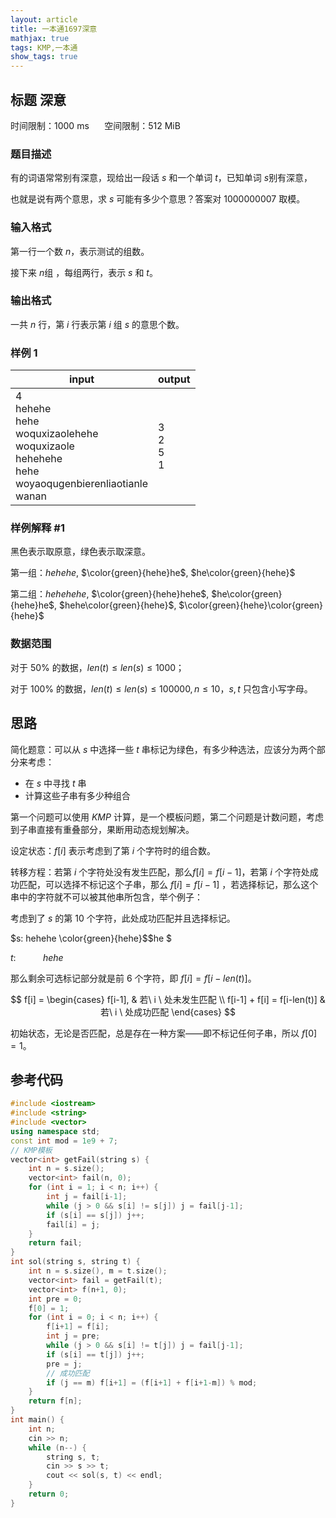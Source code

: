 ```yaml
---
layout: article
title: 一本通1697深意
mathjax: true
tags: KMP,一本通
show_tags: true
---
```


<!--more-->

## 标题 深意

时间限制：1000 ms $\quad$ 空间限制：512 MiB

### 题目描述

有的词语常常别有深意，现给出一段话 $s$ 和一个单词 $t$，已知单词 $s$别有深意，

也就是说有两个意思，求 $s$ 可能有多少个意思？答案对 $1000000007$ 取模。

### 输入格式

第一行一个数 $n$，表示测试的组数。

接下来 $n$组 ，每组两行，表示 $s$ 和 $t$。

### 输出格式

一共 $n$ 行，第 $i$ 行表示第 $i$ 组 $s$ 的意思个数。

### 样例 1

| input       | output |
| ----------- | ------ |
|  4<br/>hehehe<br/>hehe<br/>woquxizaolehehe<br/>woquxizaole<br/>hehehehe<br/>hehe<br/>woyaoqugenbierenliaotianle<br/>wanan|   3<br/>2<br/>5<br/>1  |

### 样例解释 #1

黑色表示取原意，绿色表示取深意。

第一组：$hehehe$, $\color{green}{hehe}he$, $he\color{green}{hehe}$

第二组：$hehehehe$, $\color{green}{hehe}hehe$, $he\color{green}{hehe}he$, $hehe\color{green}{hehe}$, $\color{green}{hehe}\color{green}{hehe}$

### 数据范围

对于 $50\%$ 的数据，$len(t) \leq len(s) \leq 1000$；

对于 $100\%$ 的数据，$len(t) \leq len(s) \leq 100000, n \leq 10$，$s,t$ 只包含小写字母。

## 思路

简化题意：可以从 $s$ 中选择一些 $t$ 串标记为绿色，有多少种选法，应该分为两个部分来考虑：

- 在 $s$ 中寻找 $t$ 串
- 计算这些子串有多少种组合

第一个问题可以使用 $KMP$ 计算，是一个模板问题，第二个问题是计数问题，考虑到子串直接有重叠部分，果断用动态规划解决。

设定状态：$f[i]$ 表示考虑到了第 $i$ 个字符时的组合数。

转移方程：若第 $i$ 个字符处没有发生匹配，那么$f[i] = f[i-1]$，若第 $i$ 个字符处成功匹配，可以选择不标记这个子串，那么 $f[i] = f[i-1]$ ，若选择标记，那么这个串中的字符就不可以被其他串所包含，举个例子：

考虑到了 $s$ 的第 $10$ 个字符，此处成功匹配并且选择标记。

$s: hehehe \color{green}{hehe}$$he $

$t: \ \ \ \ \ \ \ \ \ \ \  hehe$

那么剩余可选标记部分就是前 $6$ 个字符，即 $f[i] = f[i-len(t)]$。

$$
f[i] =
\begin{cases}
f[i-1],  & 若\  i \ 处未发生匹配 \\
f[i-1] + f[i] = f[i-len(t)] & 若\  i \ 处成功匹配
\end{cases}
$$

初始状态，无论是否匹配，总是存在一种方案——即不标记任何子串，所以 $f[0] = 1$。

## 参考代码

```cpp
#include <iostream>
#include <string>
#include <vector>
using namespace std;
const int mod = 1e9 + 7;
// KMP模板
vector<int> getFail(string s) {
    int n = s.size();
    vector<int> fail(n, 0);
    for (int i = 1; i < n; i++) {
        int j = fail[i-1];
        while (j > 0 && s[i] != s[j]) j = fail[j-1];
        if (s[i] == s[j]) j++;
        fail[i] = j;
    }
    return fail;
}
int sol(string s, string t) {
    int n = s.size(), m = t.size();
    vector<int> fail = getFail(t);
    vector<int> f(n+1, 0);
    int pre = 0;
    f[0] = 1;
    for (int i = 0; i < n; i++) {
        f[i+1] = f[i];
        int j = pre;
        while (j > 0 && s[i] != t[j]) j = fail[j-1];
        if (s[i] == t[j]) j++;
        pre = j;
        // 成功匹配
        if (j == m) f[i+1] = (f[i+1] + f[i+1-m]) % mod;
    }
    return f[n];
}
int main() {
    int n;
    cin >> n;
    while (n--) {
        string s, t;
        cin >> s >> t;
        cout << sol(s, t) << endl;
    }
    return 0;
}
```
